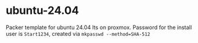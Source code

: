 # ubuntu-24.04

Packer template for ubuntu 24.04 lts on proxmox. Password for the install user is `Start1234`, created via `mkpasswd --method=SHA-512`

